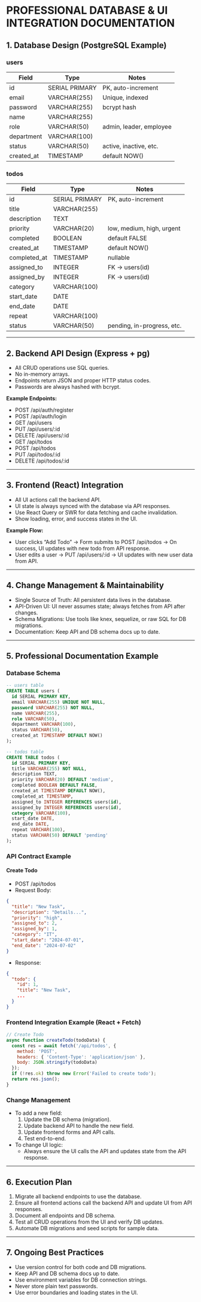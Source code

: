 # PROFESSIONAL DATABASE & UI INTEGRATION DOCUMENTATION

## 1. Database Design (PostgreSQL Example)

### users
| Field        | Type           | Notes                        |
|--------------|----------------|------------------------------|
| id           | SERIAL PRIMARY | PK, auto-increment           |
| email        | VARCHAR(255)   | Unique, indexed              |
| password     | VARCHAR(255)   | bcrypt hash                  |
| name         | VARCHAR(255)   |                              |
| role         | VARCHAR(50)    | admin, leader, employee      |
| department   | VARCHAR(100)   |                              |
| status       | VARCHAR(50)    | active, inactive, etc.       |
| created_at   | TIMESTAMP      | default NOW()                |

### todos
| Field         | Type           | Notes                        |
|---------------|----------------|------------------------------|
| id            | SERIAL PRIMARY | PK, auto-increment           |
| title         | VARCHAR(255)   |                              |
| description   | TEXT           |                              |
| priority      | VARCHAR(20)    | low, medium, high, urgent    |
| completed     | BOOLEAN        | default FALSE                |
| created_at    | TIMESTAMP      | default NOW()                |
| completed_at  | TIMESTAMP      | nullable                     |
| assigned_to   | INTEGER        | FK → users(id)               |
| assigned_by   | INTEGER        | FK → users(id)               |
| category      | VARCHAR(100)   |                              |
| start_date    | DATE           |                              |
| end_date      | DATE           |                              |
| repeat        | VARCHAR(100)   |                              |
| status        | VARCHAR(50)    | pending, in-progress, etc.   |

---

## 2. Backend API Design (Express + pg)
- All CRUD operations use SQL queries.
- No in-memory arrays.
- Endpoints return JSON and proper HTTP status codes.
- Passwords are always hashed with bcrypt.

**Example Endpoints:**
- POST /api/auth/register
- POST /api/auth/login
- GET /api/users
- PUT /api/users/:id
- DELETE /api/users/:id
- GET /api/todos
- POST /api/todos
- PUT /api/todos/:id
- DELETE /api/todos/:id

---

## 3. Frontend (React) Integration
- All UI actions call the backend API.
- UI state is always synced with the database via API responses.
- Use React Query or SWR for data fetching and cache invalidation.
- Show loading, error, and success states in the UI.

**Example Flow:**
- User clicks “Add Todo” → Form submits to POST /api/todos → On success, UI updates with new todo from API response.
- User edits a user → PUT /api/users/:id → UI updates with new user data from API.

---

## 4. Change Management & Maintainability
- Single Source of Truth: All persistent data lives in the database.
- API-Driven UI: UI never assumes state; always fetches from API after changes.
- Schema Migrations: Use tools like knex, sequelize, or raw SQL for DB migrations.
- Documentation: Keep API and DB schema docs up to date.

---

## 5. Professional Documentation Example

### Database Schema
```sql
-- users table
CREATE TABLE users (
  id SERIAL PRIMARY KEY,
  email VARCHAR(255) UNIQUE NOT NULL,
  password VARCHAR(255) NOT NULL,
  name VARCHAR(255),
  role VARCHAR(50),
  department VARCHAR(100),
  status VARCHAR(50),
  created_at TIMESTAMP DEFAULT NOW()
);

-- todos table
CREATE TABLE todos (
  id SERIAL PRIMARY KEY,
  title VARCHAR(255) NOT NULL,
  description TEXT,
  priority VARCHAR(20) DEFAULT 'medium',
  completed BOOLEAN DEFAULT FALSE,
  created_at TIMESTAMP DEFAULT NOW(),
  completed_at TIMESTAMP,
  assigned_to INTEGER REFERENCES users(id),
  assigned_by INTEGER REFERENCES users(id),
  category VARCHAR(100),
  start_date DATE,
  end_date DATE,
  repeat VARCHAR(100),
  status VARCHAR(50) DEFAULT 'pending'
);
```

### API Contract Example
#### Create Todo
- POST /api/todos
- Request Body:
```json
{
  "title": "New Task",
  "description": "Details...",
  "priority": "high",
  "assigned_to": 2,
  "assigned_by": 1,
  "category": "IT",
  "start_date": "2024-07-01",
  "end_date": "2024-07-02"
}
```
- Response:
```json
{
  "todo": {
    "id": 1,
    "title": "New Task",
    ...
  }
}
```

### Frontend Integration Example (React + Fetch)
```js
// Create Todo
async function createTodo(todoData) {
  const res = await fetch('/api/todos', {
    method: 'POST',
    headers: { 'Content-Type': 'application/json' },
    body: JSON.stringify(todoData)
  });
  if (!res.ok) throw new Error('Failed to create todo');
  return res.json();
}
```

### Change Management
- To add a new field:
  1. Update the DB schema (migration).
  2. Update backend API to handle the new field.
  3. Update frontend forms and API calls.
  4. Test end-to-end.
- To change UI logic:
  - Always ensure the UI calls the API and updates state from the API response.

---

## 6. Execution Plan
1. Migrate all backend endpoints to use the database.
2. Ensure all frontend actions call the backend API and update UI from API responses.
3. Document all endpoints and DB schema.
4. Test all CRUD operations from the UI and verify DB updates.
5. Automate DB migrations and seed scripts for sample data.

---

## 7. Ongoing Best Practices
- Use version control for both code and DB migrations.
- Keep API and DB schema docs up to date.
- Use environment variables for DB connection strings.
- Never store plain text passwords.
- Use error boundaries and loading states in the UI. 